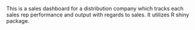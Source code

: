 This is a sales dashboard for a distribution company which tracks each sales rep performance and output with regards to sales.
It utilizes R shiny package.

